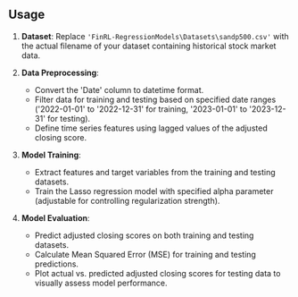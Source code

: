 
## Usage

1. **Dataset**: Replace `'FinRL-RegressionModels\Datasets\sandp500.csv'` with the actual filename of your dataset containing historical stock market data.

2. **Data Preprocessing**:
   - Convert the 'Date' column to datetime format.
   - Filter data for training and testing based on specified date ranges ('2022-01-01' to '2022-12-31' for training, '2023-01-01' to '2023-12-31' for testing).
   - Define time series features using lagged values of the adjusted closing score.

3. **Model Training**:
   - Extract features and target variables from the training and testing datasets.
   - Train the Lasso regression model with specified alpha parameter (adjustable for controlling regularization strength).

4. **Model Evaluation**:
   - Predict adjusted closing scores on both training and testing datasets.
   - Calculate Mean Squared Error (MSE) for training and testing predictions.
   - Plot actual vs. predicted adjusted closing scores for testing data to visually assess model performance.


